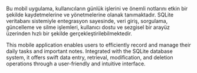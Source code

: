 Bu mobil uygulama, kullanıcıların günlük işlerini ve önemli notlarını etkin bir şekilde kaydetmelerine ve yönetmelerine olanak tanımaktadır. 
SQLite veritabanı sistemiyle entegrasyon sayesinde, veri giriş, sorgulama, güncelleme ve silme işlemleri, 
kullanıcı dostu ve sezgisel bir arayüz üzerinden hızlı bir şekilde gerçekleştirilebilmektedir.


This mobile application enables users to efficiently record and manage their daily tasks and important notes. 
Integrated with the SQLite database system, it offers swift data entry, retrieval, modification, and deletion operations through a user-friendly and intuitive interface.
